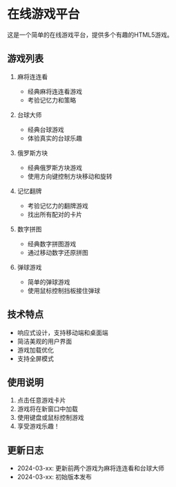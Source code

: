 # 在线游戏平台

这是一个简单的在线游戏平台，提供多个有趣的HTML5游戏。

## 游戏列表

1. 麻将连连看
   - 经典麻将连连看游戏
   - 考验记忆力和策略

2. 台球大师
   - 经典台球游戏
   - 体验真实的台球乐趣

3. 俄罗斯方块
   - 经典俄罗斯方块游戏
   - 使用方向键控制方块移动和旋转

4. 记忆翻牌
   - 考验记忆力的翻牌游戏
   - 找出所有配对的卡片

5. 数字拼图
   - 经典数字拼图游戏
   - 通过移动数字还原拼图

6. 弹球游戏
   - 简单的弹球游戏
   - 使用鼠标控制挡板接住弹球

## 技术特点

- 响应式设计，支持移动端和桌面端
- 简洁美观的用户界面
- 游戏加载优化
- 支持全屏模式

## 使用说明

1. 点击任意游戏卡片
2. 游戏将在新窗口中加载
3. 使用键盘或鼠标控制游戏
4. 享受游戏乐趣！

## 更新日志

- 2024-03-xx: 更新前两个游戏为麻将连连看和台球大师
- 2024-03-xx: 初始版本发布 
